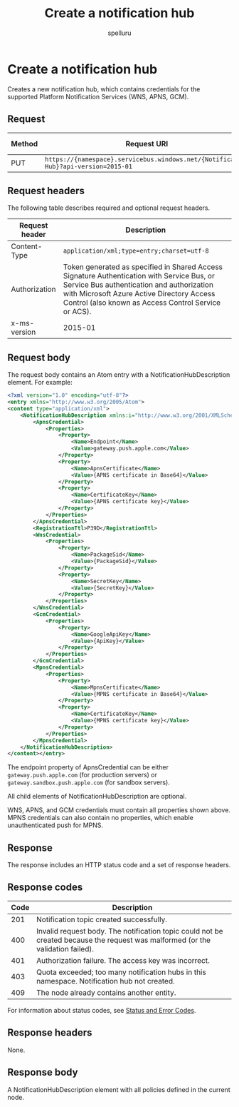 ﻿---
title: "Create a notification hub"
ms.custom: ""
ms.date: "2019-04-05"
ms.prod: "azure"
ms.reviewer: ""
ms.service: "notification-hubs"
ms.suite: ""
ms.tgt_pltfrm: ""
ms.topic: "reference"
author: "spelluru"
ms.author: "spelluru"
manager: "timlt"

---

# Create a notification hub
Creates a new notification hub, which contains credentials for the supported Platform Notification Services (WNS, APNS, GCM).

## Request

| Method | Request URI | HTTP version |
| ------ | ----------- | ------------ | 
| PUT | `https://{namespace}.servicebus.windows.net/{Notification Hub}?api-version=2015-01` | HTTP/1.1 | 

## Request headers

The following table describes required and optional request headers.

| Request header | Description | 
| -------------- | ---------- | 
| Content-Type | `application/xml;type=entry;charset=utf-8` |
| Authorization | Token generated as specified in Shared Access Signature Authentication with Service Bus, or Service Bus authentication and authorization with Microsoft Azure Active Directory Access Control (also known as Access Control Service or ACS). |
| x-ms-version | 2015-01 |

## Request body

The request body contains an Atom entry with a NotificationHubDescription element. For example:

``` xml
<?xml version="1.0" encoding="utf-8"?>
<entry xmlns="http://www.w3.org/2005/Atom">
<content type="application/xml">
    <NotificationHubDescription xmlns:i="http://www.w3.org/2001/XMLSchema-instance" xmlns="http://schemas.microsoft.com/netservices/2010/10/servicebus/connect">
        <ApnsCredential>
            <Properties>
                <Property>
                    <Name>Endpoint</Name> 
                    <Value>gateway.push.apple.com</Value> 
                </Property>
                <Property>
                    <Name>ApnsCertificate</Name> 
                    <Value>{APNS certificate in Base64}</Value> 
                </Property>
                <Property>
                    <Name>CertificateKey</Name> 
                    <Value>{APNS certificate key}</Value> 
                </Property>
            </Properties>
        </ApnsCredential>
        <RegistrationTtl>P39D</RegistrationTtl> 
        <WnsCredential>
            <Properties>
                <Property>
                    <Name>PackageSid</Name> 
                    <Value>{PackageSid}</Value> 
                </Property>
                <Property>
                    <Name>SecretKey</Name> 
                    <Value>{SecretKey}</Value> 
                </Property>
            </Properties>
        </WnsCredential>
        <GcmCredential>
            <Properties>
                <Property>
                    <Name>GoogleApiKey</Name> 
                    <Value>{ApiKey}</Value> 
                </Property>
            </Properties>
        </GcmCredential>
        <MpnsCredential>
            <Properties>
                <Property>
                    <Name>MpnsCertificate</Name> 
                    <Value>{MPNS certificate in Base64}</Value> 
                </Property>
                <Property>
                    <Name>CertificateKey</Name> 
                    <Value>{MPNS certificate key}</Value> 
                </Property>
            </Properties>
        </MpnsCredential>
    </NotificationHubDescription>
</content></entry>
```

The endpoint property of ApnsCredential can be either `gateway.push.apple.com` (for production servers) or `gateway.sandbox.push.apple.com` (for sandbox servers).

All child elements of NotificationHubDescription are optional.

WNS, APNS, and GCM credentials must contain all properties shown above. MPNS credentials can also contain no properties, which enable unauthenticated push for MPNS.

## Response

The response includes an HTTP status code and a set of response headers.

## Response codes

| Code | Description |
| ---- | ----------- |
| 201 | Notification topic created successfully. |
| 400 | Invalid request body. The notification topic could not be created because the request was malformed (or the validation failed). |
| 401 | Authorization failure. The access key was incorrect. |
| 403 | Quota exceeded; too many notification hubs in this namespace. Notification hub not created. | 
| 409 | The node already contains another entity. | 

For information about status codes, see [Status and Error Codes](/rest/api/storageservices/Common-REST-API-Error-Codes?redirectedfrom=MSDN).

## Response headers

None.

## Response body

A NotificationHubDescription element with all policies defined in the current node.

